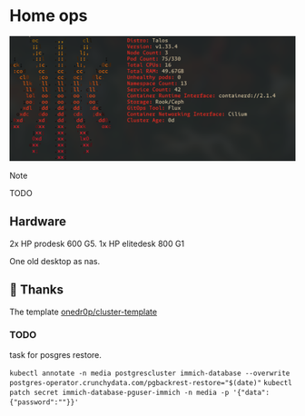 # Home ops

![kubefetch](cluster.png "kubefetch")

> [!NOTE]
> TODO

## Hardware

2x HP prodesk 600 G5.
1x HP elitedesk 800 G1

One old desktop as nas.

## 🤝 Thanks

The template [onedr0p/cluster-template](https://github.com/onedr0p/cluster-template)

### TODO

task for posgres restore.

`kubectl annotate -n media postgrescluster immich-database --overwrite postgres-operator.crunchydata.com/pgbackrest-restore="$(date)"`
`kubectl patch secret immich-database-pguser-immich -n media -p '{"data":{"password":""}}'`

